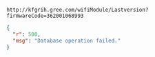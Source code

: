 `http://kfgrih.gree.com/wifiModule/Lastversion?firmwareCode=362001068993`

```json
{
  "r": 500,
  "msg": "Database operation failed."
}
```